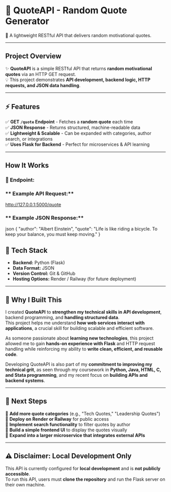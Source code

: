 # 🌟 QuoteAPI - Random Quote Generator
🚀 A lightweight RESTful API that delivers random motivational quotes.  

---

##  **Project Overview**
✨ **QuoteAPI** is a simple RESTful API that returns **random motivational quotes** via an HTTP GET request.  
💡 This project demonstrates **API development, backend logic, HTTP requests, and JSON data handling**.

---

## ⚡ **Features**
✅ **GET `/quote` Endpoint** - Fetches a **random quote** each time  
✅ **JSON Response** - Returns structured, machine-readable data  
✅ **Lightweight & Scalable** - Can be expanded with categories, author search, or integrations  
✅ **Uses Flask for Backend** - Perfect for microservices & API learning  

---

##  **How It Works**
### **🔗 Endpoint:**

### ** Example API Request:**
http://127.0.0.1:5000/quote

### ** Example JSON Response:**
json
{
    "author": "Albert Einstein",
    "quote": "Life is like riding a bicycle. To keep your balance, you must keep moving."
}

## 🔧 Tech Stack
- **Backend:** Python (Flask)  
- **Data Format:** JSON  
- **Version Control:** Git & GitHub  
- **Hosting Options:** Render / Railway (for future deployment)  

---

## 🌟 Why I Built This
I created **QuoteAPI** to **strengthen my technical skills in API development**, backend programming, and **handling structured data**.  
This project helps me understand **how web services interact with applications**, a crucial skill for building scalable and efficient software.

As someone passionate about **learning new technologies**, this project allowed me to gain **hands-on experience with Flask** and HTTP request handling while reinforcing my ability to **write clean, efficient, and reusable code**.  

Developing QuoteAPI is also part of my **commitment to improving my technical grit**, as seen through my coursework in **Python, Java, HTML, C, and Stata programming**, and my recent focus on **building APIs and backend systems**.

---

## 🚀 Next Steps
🔹 **Add more quote categories** (e.g., "Tech Quotes," "Leadership Quotes")  
🔹 **Deploy on Render or Railway** for public access  
🔹 **Implement search functionality** to filter quotes by author  
🔹 **Build a simple frontend UI** to display the quotes visually  
🔹 **Expand into a larger microservice that integrates external APIs**  


---
## ⚠️ Disclaimer: Local Development Only

This API is currently configured for **local development** and is **not publicly accessible**.  
To run this API, users must **clone the repository** and run the Flask server on their own machine.
